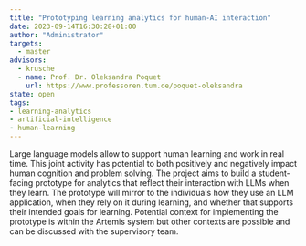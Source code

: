 ```yaml
---
title: "Prototyping learning analytics for human-AI interaction"
date: 2023-09-14T16:30:28+01:00
author: "Administrator"
targets:
  - master
advisors:
  - krusche
  - name: Prof. Dr. Oleksandra Poquet
    url: https://www.professoren.tum.de/poquet-oleksandra
state: open
tags:
- learning-analytics
- artificial-intelligence
- human-learning
---
```

Large language models allow to support human learning and work in real time. This joint activity has potential to both positively and negatively impact human cognition and problem solving. The project aims to build a student-facing prototype for analytics that reflect their interaction with LLMs when they learn. The prototype will mirror to the individuals how they use an LLM application, when they rely on it during learning, and whether that supports their intended goals for learning. Potential context for implementing the prototype is within the Artemis system but other contexts are possible and can be discussed with the supervisory team.

